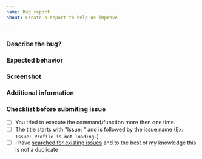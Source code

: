 ```yaml
---
name: Bug report
about: Create a report to help us improve

---
```


### Describe the bug?

<!--- A clear and concise description of what the bug is --->

### Expected behavior

<!--- A clear and concise description of what you expected to happen. --->

### Screenshot

<!--- If applicable, add screenshots to help explain your problem. --->

### Additional information

<!--- Add any other context about the problem here. --->

### Checklist before submiting issue

- [ ] You tried to execute the command/function more then one time.
- [ ] The title starts with "Issue: " and is followed by the issue name (Ex: `Issue: Profile is not loading.`)
- [ ] I have [searched for existing issues](https://github.com/kawaaii/Anzu-Futaba/issues) and to the best of my knowledge this is not a duplicate
